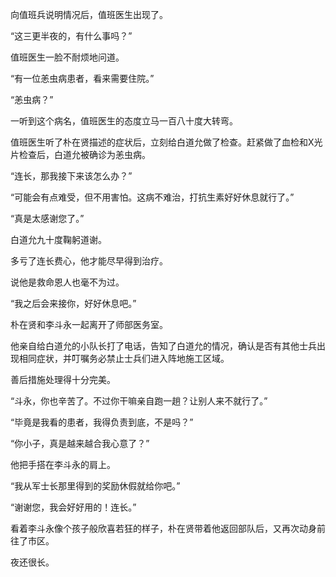向值班兵说明情况后，值班医生出现了。

“这三更半夜的，有什么事吗？”

值班医生一脸不耐烦地问道。

“有一位恙虫病患者，看来需要住院。”

“恙虫病？”

一听到这个病名，值班医生的态度立马一百八十度大转弯。

值班医生听了朴在贤描述的症状后，立刻给白道允做了检查。赶紧做了血检和X光片检查后，白道允被确诊为恙虫病。

“连长，那我接下来该怎么办？”

“可能会有点难受，但不用害怕。这病不难治，打抗生素好好休息就行了。”

“真是太感谢您了。”

白道允九十度鞠躬道谢。

多亏了连长费心，他才能尽早得到治疗。

说他是救命恩人也毫不为过。

“我之后会来接你，好好休息吧。”

朴在贤和李斗永一起离开了师部医务室。

他亲自给白道允的小队长打了电话，告知了白道允的情况，确认是否有其他士兵出现相同症状，并叮嘱务必禁止士兵们进入阵地施工区域。

善后措施处理得十分完美。

“斗永，你也辛苦了。不过你干嘛亲自跑一趟？让别人来不就行了。”

“毕竟是我看的患者，我得负责到底，不是吗？”

“你小子，真是越来越合我心意了？”

他把手搭在李斗永的肩上。

“我从军士长那里得到的奖励休假就给你吧。”

“谢谢您，我会好好用的！连长。”

看着李斗永像个孩子般欣喜若狂的样子，朴在贤带着他返回部队后，又再次动身前往了市区。

夜还很长。